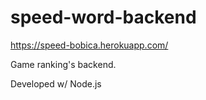 # speed-word-backend

https://speed-bobica.herokuapp.com/

Game ranking's backend. 

Developed w/ Node.js
